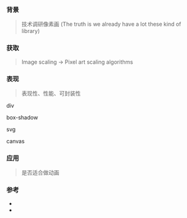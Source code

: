### 背景

> 技术调研像素画 (The truth is we already have a lot these kind of library)

### 获取

> Image scaling -> Pixel art scaling algorithms

### 表现

> 表现性、性能、可封装性

div

box-shadow

svg

canvas

### 应用

> 是否适合做动画

### 参考

* []()
* []()